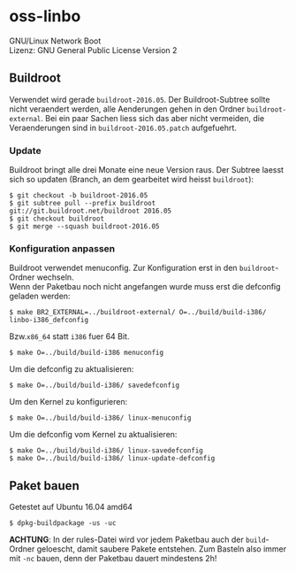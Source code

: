 oss-linbo
==========

GNU/Linux Network Boot  
Lizenz: GNU General Public License Version 2

Buildroot
---------

Verwendet wird gerade `buildroot-2016.05`.
Der Buildroot-Subtree sollte nicht veraendert werden, alle Aenderungen gehen in den Ordner `buildroot-external`. Bei ein paar Sachen liess sich das aber nicht vermeiden, die Veraenderungen sind in `buildroot-2016.05.patch` aufgefuehrt.

### Update

Buildroot bringt alle drei Monate eine neue Version raus. Der Subtree laesst sich so updaten (Branch, an dem gearbeitet wird heisst `buildroot`):

    $ git checkout -b buildroot-2016.05  
    $ git subtree pull --prefix buildroot git://git.buildroot.net/buildroot 2016.05  
    $ git checkout buildroot  
    $ git merge --squash buildroot-2016.05  

### Konfiguration anpassen

Buildroot verwendet menuconfig. Zur Konfiguration erst in den `buildroot`-Ordner wechseln.  
Wenn der Paketbau noch nicht angefangen wurde muss erst die defconfig geladen werden:

    $ make BR2_EXTERNAL=../buildroot-external/ O=../build/build-i386/ linbo-i386_defconfig

Bzw.`x86_64` statt `i386` fuer 64 Bit.

    $ make O=../build/build-i386 menuconfig

Um die defconfig zu aktualisieren:

    $ make O=../build/build-i386/ savedefconfig

Um den Kernel zu konfigurieren:

    $ make O=../build/build-i386/ linux-menuconfig

Um die defconfig vom Kernel zu aktualisieren:

    $ make O=../build/build-i386/ linux-savedefconfig
    $ make O=../build/build-i386/ linux-update-defconfig

Paket bauen
-----------

Getestet auf Ubuntu 16.04 amd64

    $ dpkg-buildpackage -us -uc

**ACHTUNG**: In der rules-Datei wird vor jedem Paketbau auch der `build`-Ordner geloescht, damit saubere Pakete entstehen.
Zum  Basteln also immer mit `-nc` bauen, denn der Paketbau dauert mindestens 2h!
